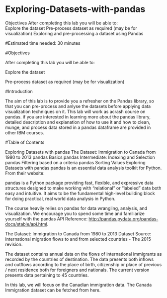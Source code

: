 # Exploring-Datasets-with-pandas
Objectives After completing this lab you will be able to:  
Explore the dataset Pre-process dataset as required (may be for visualization)
Exploring and pre-processing a dataset using Pandas

#Estimated time needed: 30 minutes

#Objectives

After completing this lab you will be able to:

Explore the dataset

Pre-process dataset as required (may be for visualization)

#Introduction

The aim of this lab is to provide you a refresher on the Pandas library, so that you can pre-process and anlyse the datasets before applying data visualization techniques on it. This lab will work as acrash course on pandas. if you are interested in learning more about the pandas library, detailed description and explanation of how to use it and how to clean, munge, and process data stored in a pandas dataframe are provided in other IBM courses.

#Table of Contents

Exploring Datasets with pandas
The Dataset: Immigration to Canada from 1980 to 2013
pandas Basics
pandas Intermediate: Indexing and Selection
pandas Filtering based on a criteria
pandas Sorting Values
Exploring Datasets with pandas 
pandas is an essential data analysis toolkit for Python. From their website:

pandas is a Python package providing fast, flexible, and expressive data structures designed to make working with “relational” or “labeled” data both easy and intuitive. It aims to be the fundamental high-level building block for doing practical, real world data analysis in Python.

The course heavily relies on pandas for data wrangling, analysis, and visualization. We encourage you to spend some time and familiarize yourself with the pandas API Reference: http://pandas.pydata.org/pandas-docs/stable/api.html.

The Dataset: Immigration to Canada from 1980 to 2013 
Dataset Source: International migration flows to and from selected countries - The 2015 revision.

The dataset contains annual data on the flows of international immigrants as recorded by the countries of destination. The data presents both inflows and outflows according to the place of birth, citizenship or place of previous / next residence both for foreigners and nationals. The current version presents data pertaining to 45 countries.

In this lab, we will focus on the Canadian immigration data.
The Canada Immigration dataset can be fetched from here.
